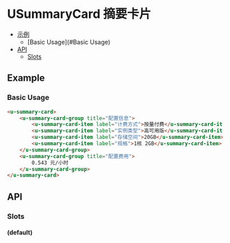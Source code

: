 <!-- 该 README.md 根据 api.yaml 和 docs/*.md 自动生成，为了方便在 GitHub 和 NPM 上查阅。如需修改，请查看源文件 -->

# USummaryCard 摘要卡片

- [示例](#示例)
    - [Basic Usage](#Basic Usage)
- [API]()
    - [Slots](#slots)

## Example
### Basic Usage

``` html
<u-summary-card>
    <u-summary-card-group title="配置信息">
        <u-summary-card-item label="计费方式">按量付费</u-summary-card-item>
        <u-summary-card-item label="实例类型">高可用版</u-summary-card-item>
        <u-summary-card-item label="存储空间">20GB</u-summary-card-item>
        <u-summary-card-item label="规格">1核 2GB</u-summary-card-item>
    </u-summary-card-group>
    <u-summary-card-group title="配置费用">
        0.543 元/小时
    </u-summary-card-group>
</u-summary-card>
```

## API
### Slots

#### (default)



